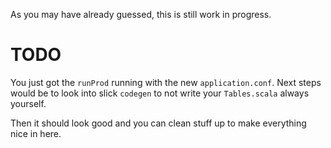 As you may have already guessed, this is still work in progress.

# TODO
You just got the `runProd` running with the new `application.conf`.
Next steps would be to look into slick `codegen` to not write your `Tables.scala` always yourself.

Then it should look good and you can clean stuff up to make everything nice in here.

